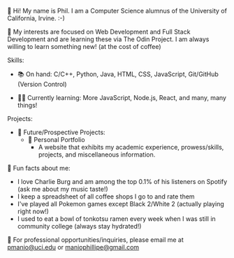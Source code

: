 👋 Hi! My name is Phil. I am a Computer Science alumnus of the University of California, Irvine. :-) 

👀 My interests are focused on Web Development and Full Stack Development and are learning these via The Odin Project. I am always willing to learn something new! (at the cost of coffee)

Skills:

* 📚 On hand: C/C++, Python, Java, HTML, CSS, JavaScript, Git/GitHub (Version Control)

* 👩‍💻 Currently learning: More JavaScript, Node.js, React, and many, many things!

Projects:

* 💭 Future/Prospective Projects:
  * 📄 Personal Portfolio
      * A website that exhibits my academic experience, prowess/skills, projects, and miscellaneous information.

🤯 Fun facts about me:

* I love Charlie Burg and am among the top 0.1% of his listeners on Spotify (ask me about my music taste!)
* I keep a spreadsheet of all coffee shops I go to and rate them
* I've played all Pokemon games except Black 2/White 2 (actually playing right now!)
* I used to eat a bowl of tonkotsu ramen every week when I was still in community college (always stay hydrated!)

📧 For professional opportunities/inquiries, please email me at pmanio@uci.edu or maniophillipe@gmail.com
